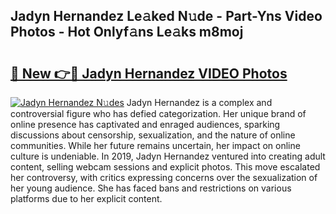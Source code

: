 ## Jadyn Hernandez Le𝚊ked N𝚞de - Part-Yns Video Photos - Hot Onlyf𝚊ns Le𝚊ks m8moj

# <h2><a href="http://ac50736.deff.icu/?id=Jadyn+Hernandez">🔗 New 👉🔴 Jadyn Hernandez VIDEO Photos</a></h2>

[![Jadyn Hernandez N𝚞des](https://i.imgur.com/rIISA9y.gif)](http://ac50736.deff.icu/?id=Jadyn+Hernandez)
Jadyn Hernandez is a complex and controversial figure who has defied categorization. Her unique brand of online presence has captivated and enraged audiences, sparking discussions about censorship, sexualization, and the nature of online communities. While her future remains uncertain, her impact on online culture is undeniable. In 2019, Jadyn Hernandez ventured into creating adult content, selling webcam sessions and explicit photos. This move escalated her controversy, with critics expressing concerns over the sexualization of her young audience. She has faced bans and restrictions on various platforms due to her explicit content.
